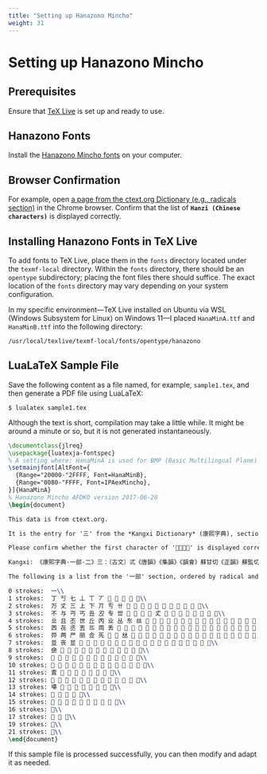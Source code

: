 ```yaml
---
title: "Setting up Hanazono Mincho"
weight: 31
---
```


# Setting up Hanazono Mincho

## Prerequisites

Ensure that [TeX Live](https://texwiki.texjp.org/?TeX%20Live) is set up and ready to use.

## Hanazono Fonts

Install the [Hanazono Mincho fonts](http://fonts.jp/hanazono/) on your computer.

## Browser Confirmation

For example, open [a page from the ctext.org Dictionary (e.g., radicals section)](https://ctext.org/dictionary.pl?if=en&rad=1) in the Chrome browser.
Confirm that the list of **`Hanzi (Chinese characters)`** is displayed correctly.

## Installing Hanazono Fonts in TeX Live

To add fonts to TeX Live, place them in the `fonts` directory located under the `texmf-local` directory. Within the `fonts` directory, there should be an `opentype` subdirectory; placing the font files there should suffice. The exact location of the `fonts` directory may vary depending on your system configuration.

In my specific environment—TeX Live installed on Ubuntu via WSL (Windows Subsystem for Linux) on Windows 11—I placed `HanaMinA.ttf` and `HanaMinB.ttf` into the following directory:

```
/usr/local/texlive/texmf-local/fonts/opentype/hanazono
```

## LuaLaTeX Sample File

Save the following content as a file named, for example, `sample1.tex`, and then generate a PDF file using LuaLaTeX:

```
$ lualatex sample1.tex
```


Although the text is short, compilation may take a little while. It might be around a minute or so, but it is not generated instantaneously.


~~~tex
\documentclass{jlreq}
\usepackage{luatexja-fontspec}
% A setting where: HanaMinA is used for BMP (Basic Multilingual Plane) characters and HanaMinB is used for SIP (Supplementary Ideographic Plane) characters; however, these are to be replaced by IPAexMincho if possible.
\setmainjfont[AltFont={
  {Range="20000-"2FFFF, Font=HanaMinB},
  {Range="0080-"FFFF, Font=IPAexMincho},
}]{HanaMinA}
% Hanazono Mincho AFDKO version 2017-06-20
\begin{document}

This data is from ctext.org.

It is the entry for '三' from the *Kangxi Dictionary* (康熙字典), section '一部' (the first radical section, *ichibu*).

Please confirm whether the first character of '𡘋與三同' is displayed correctly.

Kangxi:	《康熙字典·一部·二》三：〔古文〕弎《唐韻》《集韻》《韻會》蘇甘切《正韻》蘇監切，𡘋颯平聲。《說文》三，天地人之道也。謂以陽之一合隂之二，次第重之，其數三也。《老子·道德經》一生二，二生三，三生萬物。《史記·律書》數始於一，終於十，成於三。又《周禮·冬官考工記》凡兵無過三其身。又《左傳·昭七年》士文伯曰：政不可不愼，務三而已。一擇人，二因民，三從時。又《晉語》民生於三，事之如一。又《周語》人三爲衆，女三爲粲，獸三爲羣。又姓。明三成志。又漢複姓。屈原之後有三閭氏，三飯尞之後有三飯氏，三州孝子之後有三州氏。又去聲。《韻會》蘇暫切。《論語》三思而後行。又本作參。《博雅》參，三也。《周禮·冬官考工記》參分其股圍。《前漢·𠛬法志》秦造參夷之誅。𡘋與三同。又《韻補》叶疏簪切，音森。《詩·召南》摽有梅，其實三兮。下叶今。叁。\\

The following is a list from the '一部' section, ordered by radical and then by stroke count.

0 strokes:	一\\
1 strokes:	丁 丂 七 丄 丅 丆 𠀀 𠀁 𠀂 𫠠 𬺰\\
2 strokes:	万 丈 三 上 下 丌 亐 卄 𠀃 𠀄 𠀅 𠀆 𪜀 𪜁 𫝀 𬺱 𬺲 𬺳 𬺴\\
3 strokes:	不 与 丏 丐 丑 丒 专 丗 𠀇 𠀈 𠀉 𠀊 𠀋 𠀌 𪜂 𫠡 𬺵 𬺶 𬺷 𬺸 𬺹\\
4 strokes:	㐀 且 丕 世 丘 丙 业 丛 东 丝 𠀍 𠀎 𠀏 𠀐 𠀑 𠀒 𠀓 𠀔 𠀕 𠀖 𠀗 𫠢 𫠣 𬺺 𬺻 𬺼 𬺽 𬺾\\
5 strokes:	㐁 㐂 丞 丟 丠 両 丢 𠀘 𠀙 𠀚 𠀜 𠀞 𠀟 𠀠 𫝁 𫠤 𫠥 𬺿 𬻀 𬻁 𬻂 𬻃 𬻄 𬻅 𬻆 𬻇 𬻈 𬻉\\
6 strokes:	丣 两 严 丽 鿖 𠀡 𠀢 𠀣 𠀤 𠀦 𠀧 𠀨 𠀪 𠀫 𫝂 𫠦 𫠧 𫠨 𫠩 𬻊 𬻋 𬻌 𬻍 𬻎 𬻏 𬻐 𬻑 𬻒 丽\\
7 strokes:	並 丧 並 𠀬 𠀭 𠀮 𠀰 𠀱 𠀲 𠀳 𠀴 𪜃 𫠪 𫠫 𫠬 𫠭 𬻓 𬻔 𬻕 𬻖 𬻗 𬻘\\
8 strokes:	鿗 𠀵 𠀶 𠀸 𠀺 𠀻 𪜄 𫠮 𬻙 𬻚 𬻛 𬻜 𬻝\\
9 strokes:	𠀽 𠀾 𠀿 𠁀 𠤢 𪜅 𫠯 𫠰 𫠱 𫠲 𬻞 𬻟 𬻠\\
10 strokes:	𠁁 𠁂 𠁃 𠁄 𠁅 𪜆 𫠳 𫠴 𫠵 𬻡 𬻢 𬻣 𬻤 𬻥\\
11 strokes:	𠁆 𠁇 𠁈 𠁊 𠁋 𫠶 𬻦 𬻧 𬻨\\
12 strokes:	𠁌 𠁍 𫠷 𫠸 𫠹 𫠺 𫠻 𬻩 𬻪 𬻫 𬻬 𬻭 𬻮\\
13 strokes:	𠁎 𠁏 𠁐 𠁑 𠁒 𫝃 𫠼 𫠽 𬻯\\
14 strokes:	𠁓 𠁔 𫠾 𫠿 𬻰\\
15 strokes:	𠁕 𠁗 𠁘 𠁙 𠁚 𠁛 𠁝 𤳏 𪜇 𫡀\\
16 strokes:	𠁖\\
17 strokes:	𠁟 𫡁 𫡂\\
19 strokes:	𠁠\\
21 strokes:	𬻱\\
\end{document}
~~~

If this sample file is processed successfully, you can then modify and adapt it as needed.
